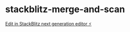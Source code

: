 # stackblitz-merge-and-scan

[Edit in StackBlitz next generation editor ⚡️](https://stackblitz.com/~/github.com/krivanek06/stackblitz-merge-and-scan)